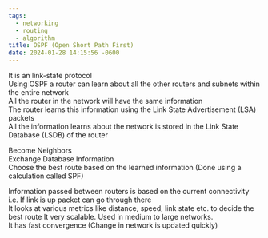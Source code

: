 ```yaml
---
tags:
  - networking
  - routing
  - algorithm
title: OSPF (Open Short Path First)
date: 2024-01-28 14:15:56 -0600
---
```


It is an link-state protocol  
Using OSPF a router can learn about all the other routers and subnets within the entire network  
All the router in the network will have the same information  
The router learns this information using the Link State Advertisement (LSA) packets  
All the information learns about the network is stored in the Link State Database (LSDB) of the router

Become Neighbors  
Exchange Database Information  
Choose the best route based on the learned information (Done using a calculation called SPF)

Information passed between routers is based on the current connectivity i.e. If link is up packet can go through there  
It looks at various metrics like distance, speed, link state etc. to decide the best route
It very scalable. Used in medium to large networks.  
It has fast convergence (Change in network is updated quickly)
